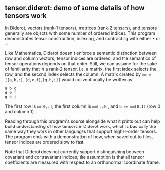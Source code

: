 ## tensor.diderot: demo of some details of how tensors work

In Diderot, vectors (rank-1 tensors), matrices (rank-2 tensors), and tensors
generally are objects with some number of ordered indices.  This program
demonstrates tensor construction, indexing, and contracting with either `•` or
`:`.

Like Mathematica, Diderot doesn't enforce a semantic distinction between
row and column vectors; tensor indices are ordered, and the semantics of
tensor operations depends on that order. Still, we can assume for the sake
of familiarity that in a rank-2 tensor, i.e. a matrix, the first index
selects the row, and the second index selects the column.  A matrix created
by `mm = [[a,b,c],[d,e,f],[g,h,i]]` would conventionally be written as:

	a b c
	d e f
	g h i

The first row is `mm[0,:]`, the first column is `mm[:,0]`, and
`b == mm[0,1]` (row 0 and column 1).

Reading through this program's source alongside what it prints out can help
build understanding of how tensors in Diderot work, which is basically the
same way they work in other languages that support higher-order tensors. The
program ends with a demonstration of how, when saved out to files, tensor
indices are ordered slow to fast.

Note that Diderot does not currently support distinguishing between
covariant and contravariant indices; the assumption is that all tensor
coefficients are measured with respect to an orthonormal coordinate
frame.

